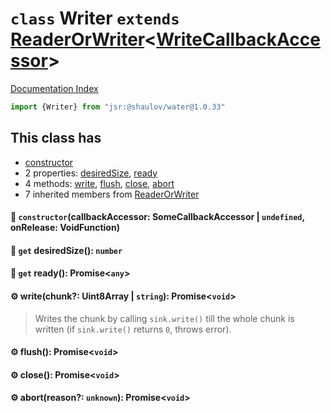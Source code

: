 # `class` Writer `extends` [ReaderOrWriter](../class.ReaderOrWriter/README.md)\<[WriteCallbackAccessor](../class.WriteCallbackAccessor/README.md)>

[Documentation Index](../README.md)

```ts
import {Writer} from "jsr:@shaulov/water@1.0.33"
```

## This class has

- [constructor](#-constructorcallbackaccessor-somecallbackaccessor--undefined-onrelease-voidfunction)
- 2 properties:
[desiredSize](#-get-desiredsize-number),
[ready](#-get-ready-promiseany)
- 4 methods:
[write](#-writechunk-uint8array--string-promisevoid),
[flush](#-flush-promisevoid),
[close](#-close-promisevoid),
[abort](#-abortreason-unknown-promisevoid)
- 7 inherited members from [ReaderOrWriter](../class.ReaderOrWriter/README.md)


#### 🔧 `constructor`(callbackAccessor: SomeCallbackAccessor | `undefined`, onRelease: VoidFunction)



#### 📄 `get` desiredSize(): `number`



#### 📄 `get` ready(): Promise\<`any`>



#### ⚙ write(chunk?: Uint8Array | `string`): Promise\<`void`>

> Writes the chunk by calling `sink.write()`
> till the whole chunk is written (if `sink.write()` returns `0`, throws error).



#### ⚙ flush(): Promise\<`void`>



#### ⚙ close(): Promise\<`void`>



#### ⚙ abort(reason?: `unknown`): Promise\<`void`>



